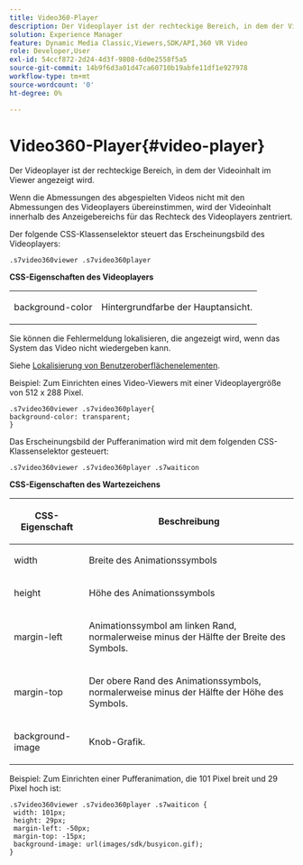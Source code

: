 ```yaml
---
title: Video360-Player
description: Der Videoplayer ist der rechteckige Bereich, in dem der Videoinhalt im Viewer angezeigt wird.
solution: Experience Manager
feature: Dynamic Media Classic,Viewers,SDK/API,360 VR Video
role: Developer,User
exl-id: 54ccf872-2d24-4d3f-9808-6d0e2558f5a5
source-git-commit: 14b9f6d3a01d47ca60710b19abfe11df1e927978
workflow-type: tm+mt
source-wordcount: '0'
ht-degree: 0%

---
```


# Video360-Player{#video-player}

Der Videoplayer ist der rechteckige Bereich, in dem der Videoinhalt im Viewer angezeigt wird.

<!--<a id="section_061E550C1C1D4DB2BD663A898895B38C"></a>-->

Wenn die Abmessungen des abgespielten Videos nicht mit den Abmessungen des Videoplayers übereinstimmen, wird der Videoinhalt innerhalb des Anzeigebereichs für das Rechteck des Videoplayers zentriert.

Der folgende CSS-Klassenselektor steuert das Erscheinungsbild des Videoplayers:

```
.s7video360viewer .s7video360player
```

**CSS-Eigenschaften des Videoplayers**

<table id="table_C48C56E696304C9BAFEE71BA9EA9A174"> 
 <tbody> 
  <tr> 
   <td colname="col1"> <p> <span class="codeph"> background-color  </span> </p> </td> 
   <td colname="col2"> <p>Hintergrundfarbe der Hauptansicht. </p> </td> 
  </tr> 
 </tbody> 
</table>

Sie können die Fehlermeldung lokalisieren, die angezeigt wird, wenn das System das Video nicht wiedergeben kann.

Siehe [Lokalisierung von Benutzeroberflächenelementen](../../../c-html5-aem-asset-viewers/c-html5-aem-video360/c-html5-aem-video360-localization.md#concept-16262b8096474d6c9c018c3e99110dd1).

Beispiel: Zum Einrichten eines Video-Viewers mit einer Videoplayergröße von 512 x 288 Pixel.

```
.s7video360viewer .s7video360player{ 
background-color: transparent; 
}
```

<!--<a id="section_5B82913FF3C44B7B8187969CB15E9560"></a>-->

Das Erscheinungsbild der Pufferanimation wird mit dem folgenden CSS-Klassenselektor gesteuert:

```
.s7video360viewer .s7video360player .s7waiticon
```

**CSS-Eigenschaften des Wartezeichens**

<table id="table_8DB41A0FF2A746F78B763564C4F3EBE0"> 
 <thead> 
  <tr> 
   <th colname="col1" class="entry"> <p>CSS-Eigenschaft </p> </th> 
   <th colname="col2" class="entry"> <p>Beschreibung </p> </th> 
  </tr> 
 </thead>
 <tbody> 
  <tr> 
   <td colname="col1"> <p> <span class="codeph"> width </span> </p> </td> 
   <td colname="col2"> <p> Breite des Animationssymbols </p> </td> 
  </tr> 
  <tr> 
   <td colname="col1"> <p> <span class="codeph"> height </span> </p> </td> 
   <td colname="col2"> <p> Höhe des Animationssymbols </p> </td> 
  </tr> 
  <tr> 
   <td colname="col1"> <p> <span class="codeph"> margin-left  </span> </p> </td> 
   <td colname="col2"> <p> Animationssymbol am linken Rand, normalerweise minus der Hälfte der Breite des Symbols. </p> </td> 
  </tr> 
  <tr> 
   <td colname="col1"> <p> <span class="codeph"> margin-top  </span> </p> </td> 
   <td colname="col2"> <p> Der obere Rand des Animationssymbols, normalerweise minus der Hälfte der Höhe des Symbols. </p> </td> 
  </tr> 
  <tr> 
   <td colname="col1"> <p> <span class="codeph"> background-image  </span> </p> </td> 
   <td colname="col2"> <p> Knob-Grafik. </p> </td> 
  </tr> 
 </tbody> 
</table>

Beispiel: Zum Einrichten einer Pufferanimation, die 101 Pixel breit und 29 Pixel hoch ist:

```
.s7video360viewer .s7video360player .s7waiticon { 
 width: 101px; 
 height: 29px; 
 margin-left: -50px; 
 margin-top: -15px; 
 background-image: url(images/sdk/busyicon.gif); 
}
```

